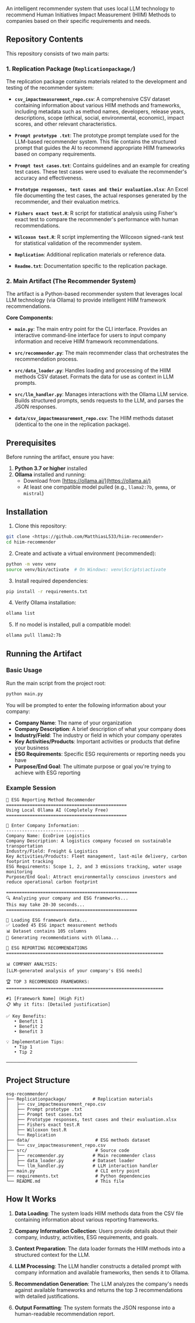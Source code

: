 
An intelligent recommender system that uses local LLM technology to recommend Human Initiatives Impact Measurement (HIIM) Methods to companies based on their specific requirements and needs.

## Repository Contents

This repository consists of two main parts:

### 1. Replication Package (`Replicationpackage/`)

The replication package contains materials related to the development and testing of the recommender system:

- **`csv_impactmeasurement_repo.csv`**: A comprehensive CSV dataset containing information about various HIIM methods and frameworks, including metadata such as method names, developers, release years, descriptions, scope (ethical, social, environmental, economic), impact scores, and other relevant characteristics.

- **`Prompt prototype .txt`**: The prototype prompt template used for the LLM-based recommender system. This file contains the structured prompt that guides the AI to recommend appropriate HIIM frameworks based on company requirements.

- **`Prompt test cases.txt`**: Contains guidelines and an example for creating test cases. These test cases were used to evaluate the recommender's accuracy and effectiveness.

- **`Prototype responses, test cases and their evaluation.xlsx`**: An Excel file documenting the test cases, the actual responses generated by the recommender, and their evaluation metrics.

- **`Fishers exact test.R`**: R script for statistical analysis using Fisher's exact test to compare the recommender's performance with human recommendations.

- **`Wilcoxon test.R`**: R script implementing the Wilcoxon signed-rank test for statistical validation of the recommender system.

- **`Replication`**: Additional replication materials or reference data.

- **`Readme.txt`**: Documentation specific to the replication package.

### 2. Main Artifact (The Recommender System)

The artifact is a Python-based recommender system that leverages local LLM technology (via Ollama) to provide intelligent HIIM framework recommendations.

**Core Components:**

- **`main.py`**: The main entry point for the CLI interface. Provides an interactive command-line interface for users to input company information and receive HIIM framework recommendations.

- **`src/recommender.py`**: The main recommender class that orchestrates the recommendation process.

- **`src/data_loader.py`**: Handles loading and processing of the HIIM methods CSV dataset. Formats the data for use as context in LLM prompts.

- **`src/llm_handler.py`**: Manages interactions with the Ollama LLM service. Builds structured prompts, sends requests to the LLM, and parses the JSON responses.

- **`data/csv_impactmeasurement_repo.csv`**: The HIIM methods dataset (identical to the one in the replication package).

## Prerequisites

Before running the artifact, ensure you have:

1. **Python 3.7 or higher** installed
2. **Ollama** installed and running:
   - Download from [https://ollama.ai/](https://ollama.ai/)
   - At least one compatible model pulled (e.g., `llama2:7b`, `gemma`, or `mistral`)

## Installation

1. Clone this repository:
```bash
git clone <https://github.com/MatthiasL533/hiim-recommender>
cd hiim-recommender
```

2. Create and activate a virtual environment (recommended):
```bash
python -m venv venv
source venv/bin/activate  # On Windows: venv\Scripts\activate
```

3. Install required dependencies:
```bash
pip install -r requirements.txt
```

4. Verify Ollama installation:
```bash
ollama list
```

5. If no model is installed, pull a compatible model:
```bash
ollama pull llama2:7b
```

## Running the Artifact

### Basic Usage

Run the main script from the project root:

```bash
python main.py
```

You will be prompted to enter the following information about your company:

- **Company Name**: The name of your organization
- **Company Description**: A brief description of what your company does
- **Industry/Field**: The industry or field in which your company operates
- **Key Activities/Products**: Important activities or products that define your business
- **ESG Requirements**: Specific ESG requirements or reporting needs you have
- **Purpose/End Goal**: The ultimate purpose or goal you're trying to achieve with ESG reporting

### Example Session

```
🚀 ESG Reporting Method Recommender
==============================================
Using Local Ollama AI (Completely Free)
==============================================

📝 Enter Company Information:
------------------------------
Company Name: EcoDrive Logistics
Company Description: A logistics company focused on sustainable transportation
Industry/Field: Freight & Logistics
Key Activities/Products: Fleet management, last-mile delivery, carbon footprint tracking
ESG Requirements: Scope 1, 2, and 3 emissions tracking, water usage monitoring
Purpose/End Goal: Attract environmentally conscious investors and reduce operational carbon footprint

==================================================
🔍 Analyzing your company and ESG frameworks...
This may take 20-30 seconds...
==================================================

📁 Loading ESG framework data...
✅ Loaded 45 ESG impact measurement methods
📊 Dataset contains 105 columns
🤖 Generating recommendations with Ollama...

🚀 ESG REPORTING RECOMMENDATIONS
============================================================

📊 COMPANY ANALYSIS:
[LLM-generated analysis of your company's ESG needs]

🏆 TOP 3 RECOMMENDED FRAMEWORKS:
============================================================

#1 [Framework Name] (High Fit)
📋 Why it fits: [Detailed justification]

✅ Key Benefits:
   • Benefit 1
   • Benefit 2
   • Benefit 3

💡 Implementation Tips:
   • Tip 1
   • Tip 2

──────────────────────────────────────────────────
```

## Project Structure

```
esg-recommender/
├── Replicationpackage/          # Replication materials
│   ├── csv_impactmeasurement_repo.csv
│   ├── Prompt prototype .txt
│   ├── Prompt test cases.txt
│   ├── Prototype responses, test cases and their evaluation.xlsx
│   ├── Fishers exact test.R
│   ├── Wilcoxon test.R
│   └── Replication
├── data/                         # ESG methods dataset
│   └── csv_impactmeasurement_repo.csv
├── src/                          # Source code
│   ├── recommender.py           # Main recommender class
│   ├── data_loader.py           # Dataset loader
│   └── llm_handler.py           # LLM interaction handler
├── main.py                       # CLI entry point
├── requirements.txt              # Python dependencies
└── README.md                     # This file
```

## How It Works

1. **Data Loading**: The system loads HIIM methods data from the CSV file containing information about various reporting frameworks.

2. **Company Information Collection**: Users provide details about their company, industry, activities, ESG requirements, and goals.

3. **Context Preparation**: The data loader formats the HIIM methods into a structured context for the LLM.

4. **LLM Processing**: The LLM handler constructs a detailed prompt with company information and available frameworks, then sends it to Ollama.

5. **Recommendation Generation**: The LLM analyzes the company's needs against available frameworks and returns the top 3 recommendations with detailed justifications.

6. **Output Formatting**: The system formats the JSON response into a human-readable recommendation report.

